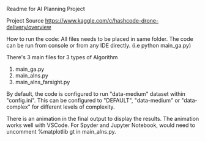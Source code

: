 Readme for AI Planning Project 

Project Source
https://www.kaggle.com/c/hashcode-drone-delivery/overview

How to run the code: All files needs to be placed in same folder. The code can be run from console or from any IDE directly.
(i.e python main_ga.py)

There's 3 main files for 3 types of Algorithm
1) main_ga.py
2) main_alns.py
3) main_alns_farsight.py

By default, the code is configured to run "data-medium" dataset within "config.ini". This can be configured to "DEFAULT", "data-medium" or "data-complex" for different levels of complexity. 

There is an animation in the final output to display the results. The animation works well with VSCode.
For Spyder and Jupyter Notebook, would need to uncomment %matplotlib gt in main_alns.py.
